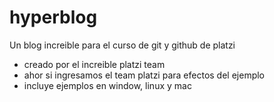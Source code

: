 # hyperblog
Un blog increible para el curso de git y github de platzi

* creado por el increible platzi team
* ahor si ingresamos el team platzi para efectos del ejemplo
* incluye ejemplos en window, linux y mac